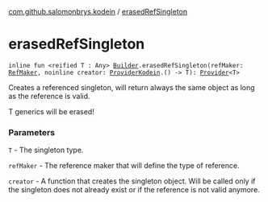 [com.github.salomonbrys.kodein](index.md) / [erasedRefSingleton](.)

# erasedRefSingleton

`inline fun <reified T : Any> `[`Builder`](-kodein/-builder/index.md)`.erasedRefSingleton(refMaker: `[`RefMaker`](-ref-maker/index.md)`, noinline creator: `[`ProviderKodein`](-provider-kodein/index.md)`.() -> T): `[`Provider`](-provider/index.md)`<T>`

Creates a referenced singleton, will return always the same object as long as the reference is valid.

T generics will be erased!

### Parameters

`T` - The singleton type.

`refMaker` - The reference maker that will define the type of reference.

`creator` - A function that creates the singleton object. Will be called only if the singleton does not already exist or if the reference is not valid anymore.